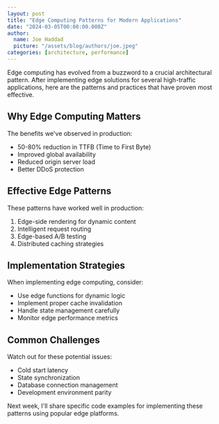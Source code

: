 ```yaml
---
layout: post
title: "Edge Computing Patterns for Modern Applications"
date: "2024-03-05T00:00:00.000Z"
author:
  name: Joe Haddad
  picture: "/assets/blog/authors/joe.jpeg"
categories: [architecture, performance]
---
```


Edge computing has evolved from a buzzword to a crucial architectural pattern. After implementing edge solutions for several high-traffic applications, here are the patterns and practices that have proven most effective.

## Why Edge Computing Matters

The benefits we've observed in production:

- 50-80% reduction in TTFB (Time to First Byte)
- Improved global availability
- Reduced origin server load
- Better DDoS protection

## Effective Edge Patterns

These patterns have worked well in production:

1. Edge-side rendering for dynamic content
2. Intelligent request routing
3. Edge-based A/B testing
4. Distributed caching strategies

## Implementation Strategies

When implementing edge computing, consider:

- Use edge functions for dynamic logic
- Implement proper cache invalidation
- Handle state management carefully
- Monitor edge performance metrics

## Common Challenges

Watch out for these potential issues:

- Cold start latency
- State synchronization
- Database connection management
- Development environment parity

Next week, I'll share specific code examples for implementing these patterns using popular edge platforms. 
